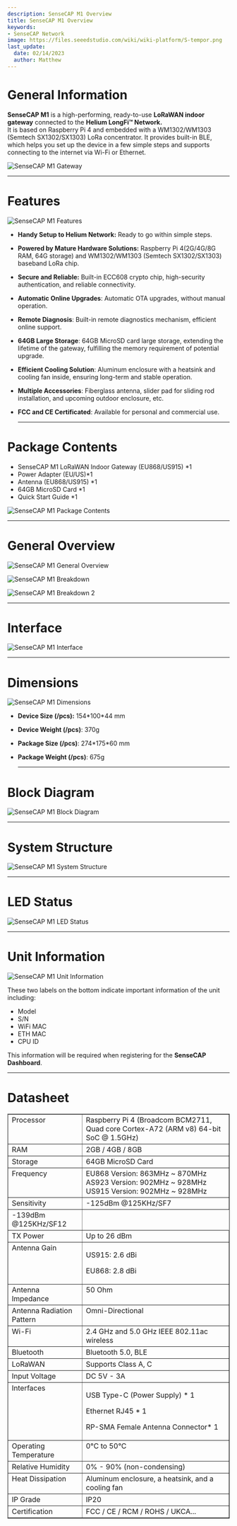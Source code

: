 ```yaml
---
description: SenseCAP M1 Overview
title: SenseCAP M1 Overview
keywords:
- SenseCAP Network
image: https://files.seeedstudio.com/wiki/wiki-platform/S-tempor.png
last_update:
  date: 02/14/2023
  author: Matthew
---
```


**General Information**
=======================

**SenseCAP M1** is a high-performing, ready-to-use **LoRaWAN indoor gateway** connected to the **Helium LongFi™ Network.**  
It is based on Raspberry Pi 4 and embedded with a WM1302/WM1303 (Semtech SX1302/SX1303) LoRa concentrator. It provides built-in BLE, which helps you set up the device in a few simple steps and supports connecting to the internet via Wi-Fi or Ethernet.

![SenseCAP M1 Gateway](https://www.sensecapmx.com/wp-content/uploads/2022/06/sensecapm1.webp)

* * *

**Features**
============

![SenseCAP M1 Features](https://www.sensecapmx.com/wp-content/uploads/2022/06/features.jpg)

*   **Handy Setup to Helium Network:** Ready to go within simple steps.
*   **Powered by Mature Hardware Solutions:** Raspberry Pi 4(2G/4G/8G RAM, 64G storage) and WM1302/WM1303 (Semtech SX1302/SX1303) baseband LoRa chip.
*   **Secure and Reliable:** Built-in ECC608 crypto chip, high-security authentication, and reliable connectivity.
*   **Automatic Online Upgrades**: Automatic OTA upgrades, without manual operation.
*   **Remote Diagnosis**: Built-in remote diagnostics mechanism, efficient online support.
*   **64GB Large Storage**: 64GB MicroSD card large storage, extending the lifetime of the gateway, fulfilling the memory requirement of potential upgrade.
*   **Efficient Cooling Solution**: Aluminum enclosure with a heatsink and cooling fan inside, ensuring long-term and stable operation.
*   **Multiple Accessories**: Fiberglass antenna, slider pad for sliding rod installation, and upcoming outdoor enclosure, etc.
*   **FCC and CE Certificated**: Available for personal and commercial use.  
    
    * * *
    

**Package Contents**
====================

*   SenseCAP M1 LoRaWAN Indoor Gateway (EU868/US915) \*1
*   Power Adapter (EU/US)\*1
*   Antenna (EU868/US915) \*1
*   64GB MicroSD Card \*1
*   Quick Start Guide \*1

![SenseCAP M1 Package Contents](https://www.sensecapmx.com/wp-content/uploads/2022/06/package-contents.png)

* * *

**General Overview**
====================

![SenseCAP M1 General Overview](https://www.sensecapmx.com/wp-content/uploads/2022/06/overview-1.webp)

![SenseCAP M1 Breakdown](https://www.sensecapmx.com/wp-content/uploads/2022/06/overview-2.webp)

![SenseCAP M1 Breakdown 2](https://www.sensecapmx.com/wp-content/uploads/2022/06/overview-3.webp)

* * *

**Interface**
=============

![SenseCAP M1 Interface](https://www.sensecapmx.com/wp-content/uploads/2022/06/interface-1.webp)

* * *

**Dimensions**
==============

![SenseCAP M1 Dimensions](https://www.sensecapmx.com/wp-content/uploads/2022/06/dimensions-1.webp)

*   **Device Size (/pcs):** 154\*100\*44 mm
*   **Device Weight (/pcs)**: 370g
*   **Package Size (/pcs)**: 274\*175\*60 mm
*   **Package Weight (/pcs)**: 675g  
    
    * * *
    

**Block Diagram**
=================

![SenseCAP M1 Block Diagram](https://www.sensecapmx.com/wp-content/uploads/2022/06/block-diagram.webp)

* * *

**System Structure**
====================

![SenseCAP M1 System Structure](https://www.sensecapmx.com/wp-content/uploads/2022/06/system-structure.webp)

* * *

**LED Status**
==============

![SenseCAP M1 LED Status](https://www.sensecapmx.com/wp-content/uploads/2022/06/LED-status.webp)

* * *

**Unit Information**
====================

![SenseCAP M1 Unit Information](https://www.sensecapmx.com/wp-content/uploads/2022/06/unit-info.webp)

These two labels on the bottom indicate important information of the unit including:

*   Model
*   S/N
*   WiFi MAC
*   ETH MAC
*   CPU ID

This information will be required when registering for the **SenseCAP Dashboard**.

* * *

**Datasheet**
=============

<table style={{width: '45.6785%'}} border={0} cellSpacing={0} cellPadding={0}><tbody><tr><td style={{width: '28.2523%'}} valign="top">Processor</td><td style={{width: '71.4849%'}} valign="top">Raspberry Pi 4 (Broadcom BCM2711, Quad core Cortex-A72 (ARM v8) 64-bit SoC @ 1.5GHz)</td></tr><tr><td style={{width: '28.2523%'}} valign="top">RAM</td><td style={{width: '71.4849%'}} valign="top">2GB / 4GB / 8GB</td></tr><tr><td style={{width: '28.2523%'}} valign="top">Storage</td><td style={{width: '71.4849%'}} valign="top">64GB MicroSD Card</td></tr><tr><td style={{width: '28.2523%'}} valign="top">Frequency</td><td style={{width: '71.4849%'}} valign="top">EU868 Version: 863MHz ~ 870MHz<br />AS923 Version: 902MHz ~ 928MHz<br />US915 Version: 902MHz ~ 928MHz</td></tr><tr><td style={{width: '28.2523%'}} rowSpan={2} valign="top">Sensitivity</td><td style={{width: '71.4849%'}} valign="top">-125dBm @125KHz/SF7</td></tr><tr><td style={{width: '71.4849%'}} valign="top">-139dBm @125KHz/SF12</td></tr><tr><td style={{width: '28.2523%'}} valign="top">TX Power</td><td style={{width: '71.4849%'}} valign="top">Up to 26 dBm</td></tr><tr><td style={{width: '28.2523%'}} valign="top">Antenna Gain</td><td style={{width: '71.4849%'}} valign="top"><p>US915: 2.6 dBi</p><p>EU868: 2.8 dBi</p></td></tr><tr><td style={{width: '28.2523%'}} valign="top">Antenna Impedance</td><td style={{width: '71.4849%'}} valign="top">50 Ohm</td></tr><tr><td style={{width: '28.2523%'}} valign="top">Antenna Radiation Pattern</td><td style={{width: '71.4849%'}} valign="top">Omni-Directional</td></tr><tr><td style={{width: '28.2523%'}} valign="top">Wi-Fi</td><td style={{width: '71.4849%'}} valign="top">2.4 GHz and 5.0 GHz IEEE 802.11ac wireless</td></tr><tr><td style={{width: '28.2523%'}} valign="top">Bluetooth</td><td style={{width: '71.4849%'}} valign="top">Bluetooth 5.0, BLE</td></tr><tr><td style={{width: '28.2523%'}} valign="top">LoRaWAN</td><td style={{width: '71.4849%'}} valign="top">Supports Class A, C</td></tr><tr><td style={{width: '28.2523%'}} valign="top">Input Voltage</td><td style={{width: '71.4849%'}} valign="top">DC 5V - 3A</td></tr><tr><td style={{width: '28.2523%'}} valign="top">Interfaces</td><td style={{width: '71.4849%'}} valign="top"><p>USB Type-C (Power Supply) * 1</p><p>Ethernet RJ45 * 1</p><p>RP-SMA Female Antenna Connector* 1</p></td></tr><tr><td style={{width: '28.2523%'}} valign="top">Operating Temperature</td><td style={{width: '71.4849%'}} valign="top">0°C to 50°C</td></tr><tr><td style={{width: '28.2523%'}} valign="top">Relative Humidity</td><td style={{width: '71.4849%'}} valign="top">0% - 90% (non-condensing)</td></tr><tr><td style={{width: '28.2523%'}} valign="top">Heat Dissipation</td><td style={{width: '71.4849%'}} valign="top">Aluminum enclosure, a heatsink, and a cooling fan</td></tr><tr><td style={{width: '28.2523%'}} valign="top">IP Grade</td><td style={{width: '71.4849%'}} valign="top">IP20</td></tr><tr><td style={{width: '28.2523%'}} valign="top">Certification</td><td style={{width: '71.4849%'}} valign="top">FCC / CE / RCM / ROHS / UKCA...</td></tr></tbody></table>
